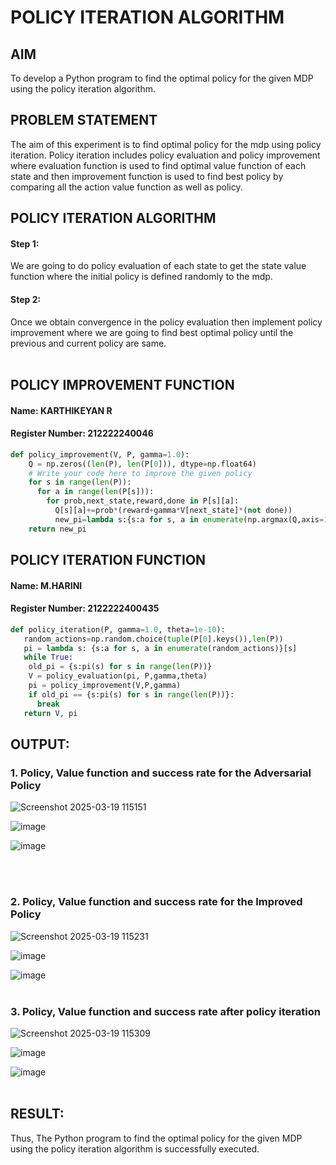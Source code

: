 # POLICY ITERATION ALGORITHM

## AIM
To develop a Python program to find the optimal policy for the given MDP using the policy iteration algorithm.

## PROBLEM STATEMENT
The aim of this experiment is to find optimal policy for the mdp using policy iteration. Policy iteration includes policy evaluation and policy improvement where evaluation function is used to find optimal value function of each state and then improvement function is used to find best policy by comparing all the action value function as well as policy.

## POLICY ITERATION ALGORITHM
#### Step 1:
We are going to do policy evaluation of each state to get the state value function where the initial policy is defined randomly to the mdp.

#### Step 2:
Once we obtain convergence in the policy evaluation then implement policy improvement where we are going to find best optimal policy until the previous and current policy are same.
</br>
</br>

## POLICY IMPROVEMENT FUNCTION
#### Name: KARTHIKEYAN R
#### Register Number: 212222240046
```python
def policy_improvement(V, P, gamma=1.0):
    Q = np.zeros((len(P), len(P[0])), dtype=np.float64)
    # Write your code here to improve the given policy
    for s in range(len(P)):
      for a in range(len(P[s])):
        for prob,next_state,reward,done in P[s][a]:
          Q[s][a]+=prob*(reward+gamma*V[next_state]*(not done))
          new_pi=lambda s:{s:a for s, a in enumerate(np.argmax(Q,axis=1))}[s]
    return new_pi
```
## POLICY ITERATION FUNCTION
#### Name: M.HARINI
#### Register Number: 2122222400435
```python
def policy_iteration(P, gamma=1.0, theta=1e-10):
   random_actions=np.random.choice(tuple(P[0].keys()),len(P))
   pi = lambda s: {s:a for s, a in enumerate(random_actions)}[s]
   while True:
    old_pi = {s:pi(s) for s in range(len(P))}
    V = policy_evaluation(pi, P,gamma,theta)
    pi = policy_improvement(V,P,gamma)
    if old_pi == {s:pi(s) for s in range(len(P))}:
      break
   return V, pi
```

## OUTPUT:
### 1. Policy, Value function and success rate for the Adversarial Policy
![Screenshot 2025-03-19 115151](https://github.com/user-attachments/assets/e5f72271-df6e-4ce2-b1a6-7d9b930d6e78)

![image](https://github.com/user-attachments/assets/3dcf9e69-d879-4134-98a2-f9db406026b0)

![image](https://github.com/user-attachments/assets/097c2a39-4d66-4f18-ac1f-636fd778b256)

</br>
</br>

### 2. Policy, Value function and success rate for the Improved Policy
![Screenshot 2025-03-19 115231](https://github.com/user-attachments/assets/9ffd5ccf-68f3-45d0-bac4-02c105689373)

![image](https://github.com/user-attachments/assets/e1327365-2462-4d3a-9bcb-0630c61534af)

![image](https://github.com/user-attachments/assets/f465929d-117e-49b8-b833-dc92e126c989)
</br>
</br>

### 3. Policy, Value function and success rate after policy iteration
![Screenshot 2025-03-19 115309](https://github.com/user-attachments/assets/7cacee97-bc0a-4839-9807-c88b165441d1)

![image](https://github.com/user-attachments/assets/6cada0fb-9fa6-4061-8da0-f498574e1c1d)

![image](https://github.com/user-attachments/assets/30448506-c6a2-4fc4-911d-8b541256bb29)
</br>
</br>

## RESULT:
Thus, The Python program to find the optimal policy for the given MDP using the policy iteration algorithm is successfully executed.
